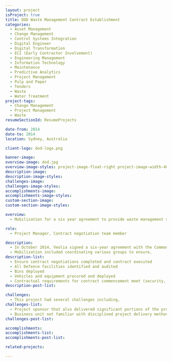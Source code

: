```yaml
---
layout: project
isProject: true
title: DOD Waste Management Contract Establishment
categories:
  - Asset Management
  - Change Management
  - Control Systems Integration
  - Digital Engineer
  - Digital Transformation
  - ECI (Early Contractor Involvement)
  - Engineering Management
  - Information Technology
  - Maintenance
  - Predictive Analytics
  - Project Management
  - Pulp and Paper
  - Tenders
  - Waste
  - Water Treatment
project-tags:
  - Change Management
  - Project Management
  - Waste
resumeSectionId: ResumeProjects

date-from: 2014
date-to: 2014
location: Sydney, Australia

client-logo: dod-logo.png

banner-image:
overview-image: dod.jpg
overview-image-styles: project-image-float-right project-image-width-40
description-image:
description-image-styles:
challenges-image:
challenges-image-styles:
accomplishments-image:
accomplishments-image-styles:
custom-section-image:
custom-section-image-styles:

overview:
  - Mobilization for a six year agreement to provide waste management services to the Australian Department of Defence.

role:
  - Project Manager, Contract negotiation team member

description:
  - In October 2014, Veolia signed a six-year agreement with the Commonwealth of Australia, represented by the Department of Defence for a total waste management solution.
  - Mobilization included coordinating various groups to ensure,
description-list:
  - Ensure contract negotiations completed and contract executed
  - All Defence facilities identified and audited
  - Bins deployed
  - Vehicles and equipment procured and deployed
  - Contractual requirements for contract commencement meet (security, plans etc.)
description-post-list:

challenges:
  - This project had several challenges including,
challenges-list:    
  - Project sponsor that also delivered significant portions of the project
  - Business unit not familiar with disciplined project delivery methodologies
challenges-post-list:    

accomplishments:
accomplishments-list:    
accomplishments-post-list:    

related-projects:

---
```

